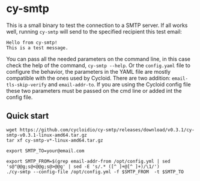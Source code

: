 # cy-smtp

This is a small binary to test the connection to a SMTP server.
If all works well, running `cy-smtp` will send to the specified recipient this test email:

```
Hello from cy-smtp!
This is a test message.
```

You can pass all the needed parameters on the command line, in this case check the help of the command, `cy-smtp --help`.
Or the `config.yaml` file to configure the behavior, the parameters in the YAML file are mostly compatible with the ones used by Cycloid.
There are two addition: `email-tls-skip-verify` and `email-addr-to`. If you are using the Cycloid config file these two parameters must be passed on the cmd line or added int the config file.


## Quick start

```
wget https://github.com/cycloidio/cy-smtp/releases/download/v0.3.1/cy-smtp-v0.3.1-linux-amd64.tar.gz
tar xf cy-smtp-v*-linux-amd64.tar.gz

export SMTP_TO=your@email.com

export SMTP_FROM=$(grep email-addr-from /opt/config.yml | sed 's@"@@g;s@<@@g;s@>@@g' | sed -E 's/.* ([^ ]+@[^ ]+)/\1/')
./cy-smtp --config-file /opt/config.yml -f $SMTP_FROM  -t $SMTP_TO

```
